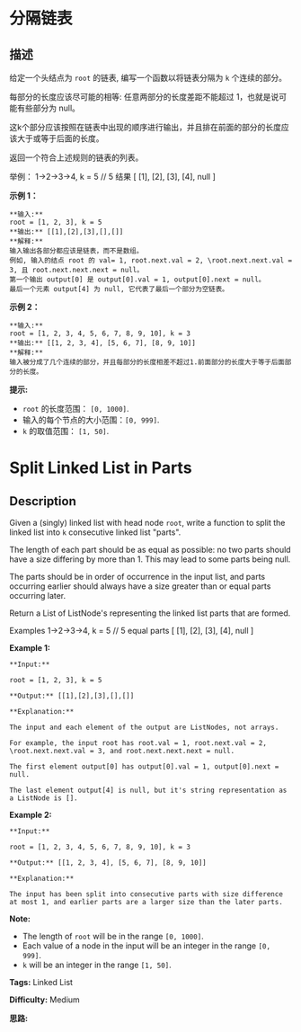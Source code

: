 # 分隔链表

## 描述

给定一个头结点为 `root` 的链表, 编写一个函数以将链表分隔为 `k` 个连续的部分。

每部分的长度应该尽可能的相等: 任意两部分的长度差距不能超过 1，也就是说可能有些部分为 null。

这k个部分应该按照在链表中出现的顺序进行输出，并且排在前面的部分的长度应该大于或等于后面的长度。

返回一个符合上述规则的链表的列表。

举例： 1->2->3->4, k = 5 // 5 结果 [ [1], [2], [3], [4], null ]

**示例 1：**

    
    
    **输入:** 
    root = [1, 2, 3], k = 5
    **输出:** [[1],[2],[3],[],[]]
    **解释:**
    输入输出各部分都应该是链表，而不是数组。
    例如, 输入的结点 root 的 val= 1, root.next.val = 2, \root.next.next.val = 3, 且 root.next.next.next = null。
    第一个输出 output[0] 是 output[0].val = 1, output[0].next = null。
    最后一个元素 output[4] 为 null, 它代表了最后一个部分为空链表。
    

**示例 2：**

    
    
    **输入:** 
    root = [1, 2, 3, 4, 5, 6, 7, 8, 9, 10], k = 3
    **输出:** [[1, 2, 3, 4], [5, 6, 7], [8, 9, 10]]
    **解释:**
    输入被分成了几个连续的部分，并且每部分的长度相差不超过1.前面部分的长度大于等于后面部分的长度。
    



**提示:**

  * `root` 的长度范围： `[0, 1000]`.
  * 输入的每个节点的大小范围：`[0, 999]`.
  * `k` 的取值范围： `[1, 50]`.





# Split Linked List in Parts

## Description



Given a (singly) linked list with head node `root`, write a function to split the linked list into `k` consecutive linked list "parts".

The length of each part should be as equal as possible: no two parts should have a size differing by more than 1. This may lead to some parts being null.

The parts should be in order of occurrence in the input list, and parts occurring earlier should always have a size greater than or equal parts occurring later.

Return a List of ListNode's representing the linked list parts that are formed.

Examples 1->2->3->4, k = 5 // 5 equal parts [ [1], [2], [3], [4], null ]

**Example 1:**  

    
    
    **Input:** 
    root = [1, 2, 3], k = 5
    **Output:** [[1],[2],[3],[],[]]
    **Explanation:**
    The input and each element of the output are ListNodes, not arrays.
    For example, the input root has root.val = 1, root.next.val = 2, \root.next.next.val = 3, and root.next.next.next = null.
    The first element output[0] has output[0].val = 1, output[0].next = null.
    The last element output[4] is null, but it's string representation as a ListNode is [].
    

**Example 2:**  

    
    
    **Input:** 
    root = [1, 2, 3, 4, 5, 6, 7, 8, 9, 10], k = 3
    **Output:** [[1, 2, 3, 4], [5, 6, 7], [8, 9, 10]]
    **Explanation:**
    The input has been split into consecutive parts with size difference at most 1, and earlier parts are a larger size than the later parts.
    

**Note:**

* The length of `root` will be in the range `[0, 1000]`.
* Each value of a node in the input will be an integer in the range `[0, 999]`.
* `k` will be an integer in the range `[1, 50]`.


**Tags:** Linked List

**Difficulty:** Medium

**思路:**
